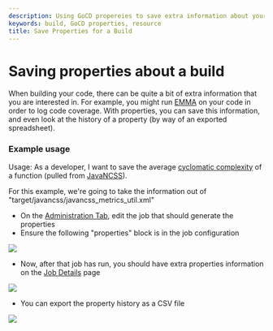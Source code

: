 ```yaml
---
description: Using GoCD propereies to save extra information about your build.
keywords: build, GoCD properties, resource
title: Save Properties for a Build
---
```


# Saving properties about a build

When building your code, there can be quite a bit of extra information that you are interested in. For example, you might run [EMMA](http://emma.sourceforge.net/) on your code in order to log code coverage. With properties, you can save this information, and even look at the history of a property (by way of an exported spreadsheet).

### Example usage

Usage: As a developer, I want to save the average [cyclomatic complexity](http://en.wikipedia.org/wiki/Cyclomatic_complexity) of a function (pulled from [JavaNCSS](http://www.kclee.de/clemens/java/javancss/)).

For this example, we're going to take the information out of "target/javancss/javancss\_metrics\_util.xml"

-   On the [Administration Tab](../navigation/administration_page.html), edit the job that should generate the properties
-   Ensure the following "properties" block is in the job configuration

![](../../images/2_properties_config.png)

-   Now, after that job has run, you should have extra properties information on the [Job Details](../navigation/job_details_page.html) page

![](../../images/3_view_property.png)

-   You can export the property history as a CSV file

![](../../images/4_export_property.png)
